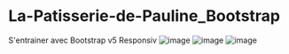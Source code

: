 # La-Patisserie-de-Pauline_Bootstrap
S'entrainer avec Bootstrap v5 Responsiv
![image](https://user-images.githubusercontent.com/73278758/136466839-355bbfc5-eff4-4f05-8ee4-5151bd82fbbf.png)
![image](https://user-images.githubusercontent.com/73278758/136466544-4a02c70d-f37c-4340-905c-1c33d74008ca.png)
![image](https://user-images.githubusercontent.com/73278758/136466919-0973e779-adac-4697-9158-e0884676659e.png)
